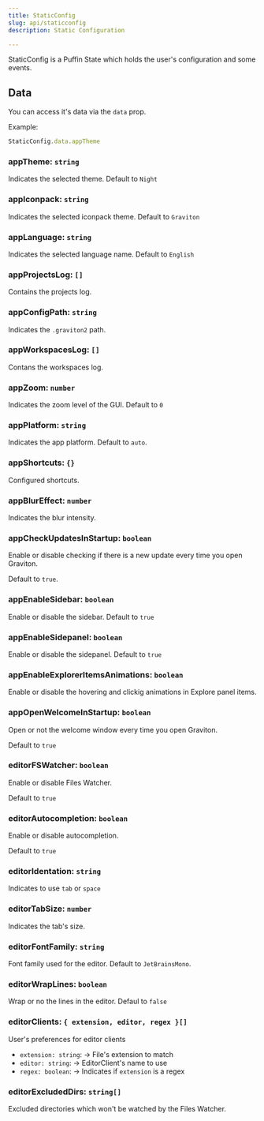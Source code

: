 ```yaml
---
title: StaticConfig
slug: api/staticconfig
description: Static Configuration

---
```




StaticConfig is a Puffin State which holds the user's configuration and some events.

## Data

You can access it's data via the `data` prop.

Example:
```javascript
StaticConfig.data.appTheme
```

### appTheme: `string`
Indicates the selected theme. Default to `Night`

### appIconpack: `string`
Indicates the selected iconpack theme. Default to `Graviton`

### appLanguage: `string`
Indicates the selected language name. Default to `English`

### appProjectsLog: `[]`
Contains the projects log.

### appConfigPath: `string`
Indicates the `.graviton2` path.

### appWorkspacesLog: `[]`
Contans the workspaces log.

### appZoom: `number`
Indicates the zoom level of the GUI. Default to `0`

### appPlatform: `string`
Indicates the app platform. Default to `auto`.

### appShortcuts: `{}`
Configured shortcuts.

### appBlurEffect: `number`
Indicates the blur intensity.

### appCheckUpdatesInStartup: `boolean`
Enable or disable checking if there is a new update every time you open Graviton.

Default to `true`.

### appEnableSidebar: `boolean`
Enable or disable the sidebar. Default to `true`

### appEnableSidepanel: `boolean`
Enable or disable the sidepanel. Default to `true`

### appEnableExplorerItemsAnimations: `boolean`
Enable or disable the hovering and clickig animations in Explore panel items.

### appOpenWelcomeInStartup: `boolean`
Open or not the welcome window every time you open Graviton.

Default to `true`

### editorFSWatcher: `boolean`
Enable or disable Files Watcher.

Default to `true`

### editorAutocompletion: `boolean`
Enable or disable autocompletion.

Default to `true`

### editorIdentation: `string`
Indicates to use `tab` or `space`

### editorTabSize: `number`
Indicates the tab's size.

### editorFontFamily: `string`
Font family used for the editor. Default to `JetBrainsMono`.

### editorWrapLines: `boolean`
Wrap or no the lines in the editor. Defaul to `false`

### editorClients: `{ extension, editor, regex }[]`
User's preferences for editor clients
  * `extension: string`: -> File's extension to match
  * `editor: string`: -> EditorClient's name to use
  * `regex: boolean`: -> Indicates if `extension` is a regex

### editorExcludedDirs: `string[]`
Excluded directories which won't be watched by the Files Watcher.